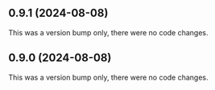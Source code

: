 ## 0.9.1 (2024-08-08)

This was a version bump only, there were no code changes.

## 0.9.0 (2024-08-08)

This was a version bump only, there were no code changes.